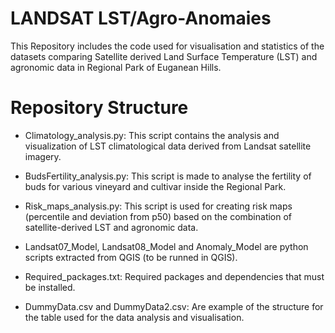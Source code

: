 # LANDSAT LST/Agro-Anomaies


This Repository includes the code used for visualisation and statistics of the datasets comparing Satellite derived Land Surface Temperature (LST) and agronomic data in Regional Park of Euganean Hills.

# Repository Structure

- Climatology_analysis.py: This script contains the analysis and visualization of LST climatological data derived from Landsat satellite imagery.

- BudsFertility_analysis.py: This script is made to analyse the fertility of buds for various vineyard and cultivar inside the Regional Park.

- Risk_maps_analysis.py: This script is used for creating risk maps (percentile and deviation from p50) based on the combination of satellite-derived LST and agronomic data.

- Landsat07_Model, Landsat08_Model and Anomaly_Model are python scripts extracted from QGIS (to be runned in QGIS).

- Required_packages.txt: Required packages and dependencies that must be installed.

- DummyData.csv and DummyData2.csv: Are example of the structure for the table used for the data analysis and visualisation.
